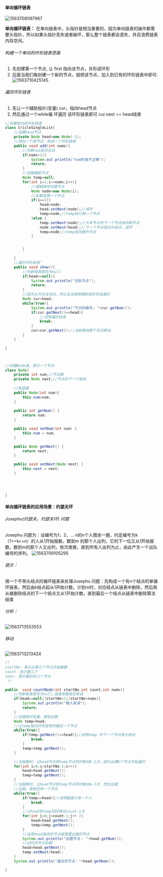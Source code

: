 #### 单向循环链表

![1563708097967](C:\Users\Z\AppData\Roaming\Typora\typora-user-images\1563708097967.png)



**单向循环链表：**
      在单向链表中，头指针是相当重要的，因为单向链表的操作都需要头指针，所以如果头指针丢失或者破坏，那么整个链表都会遗失，并且浪费链表内存空间。



###### 构建一个单向的环形链表思路

1. 先创建第一个节点, 让 first 指向该节点，并形成环形
2. 后面当我们每创建一个新的节点，就把该节点，加入到已有的环形链表中即可.
  ![1563710425145](C:\Users\Z\AppData\Roaming\Typora\typora-user-images\1563710425145.png)

###### 遍历环形链表

1. 先让一个辅助指针(变量) cur，指向head节点
2. 然后通过一个while循 环遍历 该环形链表即可 cur.next  == head结束



```java
//创建单向的环形链表
class CricleSingleList{
    //创建head节点
    private Node head=new Node(-1);
    //添加一个尾节点，构成一个环形链表
    public void add(int nums){
        //判断num是否合法
        if(nums<1){
            System.out.println("num的值不正确");
            return;
        }
        //创建辅助节点
        Node temp=null;
        for(int i=1;i<=nums;i++){
            //根据编号创建节点
            Node node=new Node(i);
            //如果是第一个节点
            if(i==1){
                head=node;
                head.setNext(node);//成环
                temp=node;//temp执行第一个节点
            }else {
                temp.setNext(node);//大年节点的下一个节点指向新节点
                node.setNext(head);//下一个节点指向头结点，成环
                temp=node;//temp指向新的节点
            }


        }

    }
    //遍历环形链表’
    public void show(){
        //判断链表是否为null
        if(head==null){
            System.out.println("没有节点");
            return;
        }
        //因为头节点没法动，所以无法使用辅助指针完成遍历
        Node cur=head;
        while(true){
            System.out.println("节点的编号: "+cur.getNum());
            if(cur.getNext()==head){
                //说明遍历结束
                break;
            }
            cur=cur.getNext();//当前接地那个先后移动
        }
    }

}



//创建Node类，表示一个节点
class Node{
    private int num;//节点数
    private Node next;//节点的下一个指向
    
    //构造器
    public Node(int num){
        this.num=num;
    }
    
    public int getNum() {
        return num;
    }

    public void setNum(int num) {
        this.num = num;
    }

    public Node getNext() {
        return next;
    }

    public void setNext(Node next) {
        this.next = next;
    }

    


}
```

#### 单向循环链表的应用场景：约瑟夫环

###### Josephu(约瑟夫、约瑟夫环)  问题

Josephu  问题为：设编号为1，2，… n的n个人围坐一圈，约定编号为k（1<=k<=n）的人从1开始报数，数到m 的那个人出列，它的下一位又从1开始报数，数到m的那个人又出列，依次类推，直到所有人出列为止，由此产生一个出队编号的序列。
![1563709105295](C:\Users\Z\AppData\Roaming\Typora\typora-user-images\1563709105295.png)

###### 提示：

用一个不带头结点的循环链表来处理Josephu 问题：先构成一个有n个结点的单循环链表，然后由k结点起从1开始计数，计到m时，对应结点从链表中删除，然后再从被删除结点的下一个结点又从1开始计数，直到最后一个结点从链表中删除算法结束



###### 分析：

![1563713553553](C:\Users\Z\AppData\Roaming\Typora\typora-user-images\1563713553553.png)

###### 移动

![1563713213424](C:\Users\Z\AppData\Roaming\Typora\typora-user-images\1563713213424.png)

```java
/*
startNo：表示从第几个节点开始数数
count：表示数几下
nums: 表示最初有几个节点
 */

public  void countNode(int startNo,int count,int nums){
    //判断链表是否为null,或者参数是否有误
    if(head==null||startNo<1||startNo>nums){
        System.out.println("输入有误");
        return;
    }
    //创建临时变量，帮助出圈
    Node temp=head;
    //让temp指向环形链表的最后一个节点
    while(true){
        if(temp.getNext()==head){//说明temp 的下一个节点是头结点
            break;
        }
        temp=temp.getNext();
    }

    //当报数时，让head节点和temp节点同时移动k-1次，因为从第K个节点开始遍历
    for(int i=0;i<startNo-1;i++){
        head=head.getNext();
        temp=temp.getNext();
    }
    //当报数时，让head节点和temp节点同时移动m-1次，然后出圈
    //出圈。直到还有一个节点
    while(true){
        if(temp==head){//说明圈里只有一个人
            break;
        }
        //让head和temp同时移动count-1次
        for(int j=0;j<count-1;j++ ){
            head=head.getNext();
            temp=temp.getNext();
        }
        //这是head指向的节点就是要出圈的节点
        System.out.println("出圈节点： "+head.getNum());
        //这时将节点出圈
        head=head.getNext();
        temp.setNext(head);
    }
    System.out.println("最后的节点："+head.getNum());

}
```